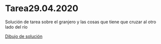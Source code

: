 ﻿# Tarea29.04.2020
Solución de tarea sobre el granjero y las cosas que tiene que cruzar al otro lado del río

[Dibujo de solución](https://docs.google.com/drawings/d/1XYS7F_qH3son5IloLWHPgvcLCOc0zvtgKLH3xRfNZ0o/edit "Solución")
